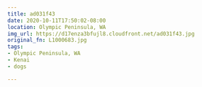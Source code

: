 ```yaml
---
title: ad031f43
date: 2020-10-11T17:50:02-08:00
location: Olympic Peninsula, WA
img_url: https://d17enza3bfujl8.cloudfront.net/ad031f43.jpg
original_fn: L1000683.jpg
tags:
- Olympic Peninsula, WA
- Kenai
- dogs

---
```

